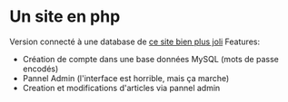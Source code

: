# Un site en php
Version connecté à une database de <a href="https://github.com/coucoul38/php-framework">ce site bien plus joli</a>
Features:
- Création de compte dans une base données MySQL (mots de passe encodés)
- Pannel Admin (l'interface est horrible, mais ça marche)
- Creation et modifications d'articles via pannel admin
